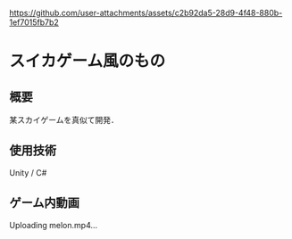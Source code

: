 
https://github.com/user-attachments/assets/c2b92da5-28d9-4f48-880b-1ef7015fb7b2
# スイカゲーム風のもの

## 概要
某スカイゲームを真似て開発．

## 使用技術
Unity / C#

## ゲーム内動画
Uploading melon.mp4…

